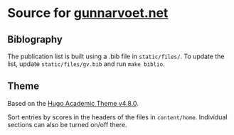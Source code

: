 # Source for [gunnarvoet.net](https://gunnarvoet.net)

## Biblography
The publication list is built using a .bib file in `static/files/`.
To update the list, update `static/files/gv.bib` and run `make biblio`.

## Theme
Based on the [Hugo Academic Theme v4.8.0](https://github.com/gunnarvoet/hugo-academic-theme).

Sort entries by scores in the headers of the files in `content/home`. Individual sections can also be turned on/off there.
